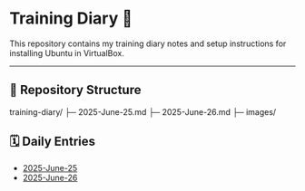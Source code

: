 # Training Diary 📝

This repository contains my training diary notes and setup instructions for installing Ubuntu in VirtualBox.

---

## 📂 Repository Structure

training-diary/
├─ 2025-June-25.md 
├─ 2025-June-26.md
├─ images/ 



## 🗓️ Daily Entries
- [2025-June-25](2025-June-25.md)
- [2025-June-26](2025-June-26.md)
